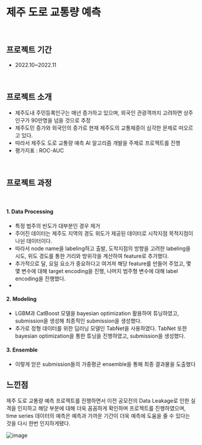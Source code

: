 # 제주 도로 교통량 예측

<br/>

## 프로젝트 기간
- 2022.10~2022.11

<br/>

## 프로젝트 소개
- 제주도내 주민등록인구는 매년 증가하고 있으며, 외국인 관광객까지 고려하면 상주인구가 90만명을 넘을 것으로 추정
- 제주도민 증가와 외국인의 증가로 현재 제주도의 교통체증이 심각한 문제로 떠오르고 있다.
- 따라서 제주도 도로 교통량 예측 AI 알고리즘 개발을 주제로 프로젝트를 진행
- 평가지표 : ROC-AUC

<br/>

## 프로젝트 과정

<br/>

#### 1. Data Processing
- 특정 범주의 빈도가 대부분인 경우 제거
- 주어진 데이터는 제주도 지역의 경도 위도가 제공된 데이터로 시작지점 목적지점이 나뉜 데이터이다.
- 따라서 node name을 labeling하고 출발, 도착지점의 방향을 고려한 labeling을 시도, 위도 경도를 통한 거리와 방위각을 계산하여 feature로 추가했다.
- 추가적으로 달, 요일 요소가 중요하다고 여겨져 해당 feature를 만들어 주었고, 몇몇 변수에 대해 target encoding을 진행, 나머지 범주형 변수에 대해 label encoding을 진행했다.
- 
#### 2. Modeling
- LGBM과 CatBoost 모델을 bayesian optimization 활용하여 튜닝하였고, submission을 생성해 최종적인 submission을 생성했다.
- 추가로 정형 데이터를 위한 딥러닝 모델인 TabNet을 사용하였다. TabNet 또한 bayesian optimization을 통한 튜닝을 진행하였고, submission을 생성했다.

#### 3. Ensemble
- 이렇게 얻은 submission들의 가중평균 ensemble을 통해 최종 결과물을 도출했다


## 느낀점
제주 도로 교통량 예측 프로젝트를 진행하면서 이전 공모전의 Data Leakage로 인한 실격을 인지하고 해당 부분에 대해 더욱 꼼꼼하게 확인하며 프로젝트를 진행하였으며,
time series 데이터의 예측은 예측과 가까운 기간이 더욱 예측에 도움을 줄 수 있다는 것을 다시 한번 인지하게됐다.


![image](https://user-images.githubusercontent.com/97331900/217137968-6221aaa0-4193-4a6c-a059-8971862f7301.png)
